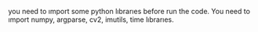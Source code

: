 you need to ımport some python lıbrarıes before run the code. You need to ımport numpy, argparse, cv2, imutils, time lıbrarıes.

